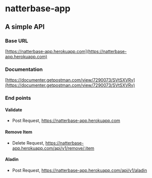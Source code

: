 # natterbase-app
## A simple API

### Base URL 
[https://natterbase-app.herokuapp.com](https://natterbase-app.herokuapp.com)
### Documentation 
[https://documenter.getpostman.com/view/7290073/SVtSXVRv](https://documenter.getpostman.com/view/7290073/SVtSXVRv)

### End points
#### Validate 
* Post Request, https://natterbase-app.herokuapp.com 

#### Remove Item
* Delete Request, https://natterbase-app.herokuapp.com/api/v1/remove/:item

#### Aladin
* Post Request, https://natterbase-app.herokuapp.com/api/v1/aladin

